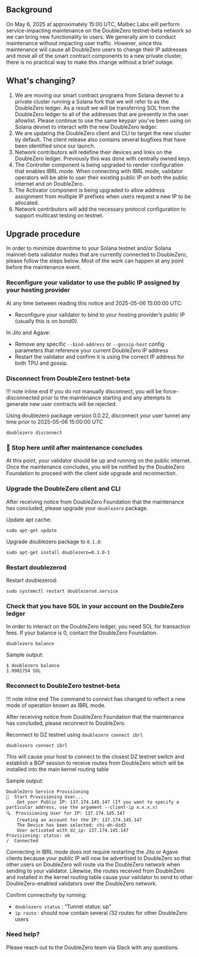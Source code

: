 ## Background

On May 6, 2025 at approximately 15:00 UTC, Malbec Labs will perform service-impacting maintenance on the DoubleZero testnet-beta network so we can bring new functionality to users.  We generally aim to conduct maintenance without impacting user traffic.  However, since this maintenance will cause all DoubleZero users to change their IP addresses and move all of the smart contract components to a new private cluster, there is no practical way to make this change without a brief outage.


## What's changing?

1. We are moving our smart contract programs from Solana devnet to a private cluster running a Solana fork that we will refer to as the DoubleZero ledger.  As a result we will be transferring SOL from the DoubleZero ledger to all of the addresses that are presently in the user allowlist.  Please continue to use the same keypair you've been using on Solana devnet to interact with the new DoubleZero ledger.
2. We are updating the DoubleZero client and CLI to target the new cluster by default.  The client release also contains several bugfixes that have been identified since our launch.
3. Network contributors will redefine their devices and links on the DoubleZero ledger.  Previously this was done with centrally owned keys.
4. The Controller component is being upgraded to render configuration that enables IBRL mode.  When connecting with IBRL mode, validator operators will be able to user their existing public IP on both the public internet and on DoubleZero.
5. The Activator component is being upgraded to allow address assignment from multiple IP prefixes when users request a new IP to be allocated.
6. Network contributors will add the necessary protocol configuration to support multicast testing on testnet.


## Upgrade procedure

In order to minimize downtime to your Solana testnet and/or Solana mainnet-beta validator nodes that are currently connected to DoubleZero, please follow the steps below.  Most of the work can happen at any point before the maintenance event.


### Reconfigure your validator to use the public IP assigned by your hosting provider

At any time between reading this notice and 2025-05-06 15:00:00 UTC:
- Reconfigure your validator to bind to your hosting provider’s public IP (usually this is on bond0).

In Jito and Agave:

- Remove any specific `--bind-address` or `--gossip-host` config parameters that reference your current DoubleZero IP address
- Restart the validator and confirm it is using the correct IP address for both TPU and gossip.


### Disconnect from DoubleZero testnet-beta
!!! note inline end
    If you do not manually disconnect, you will be force-disconnected prior to the maintenance starting and any attempts to generate new user contracts will be rejected.

Using doublezero package version 0.0.22, disconnect your user tunnel any time prior to 2025-05-06 15:00:00 UTC

```
doublezero disconnect
```

### &#x1F6A7; Stop here until after maintenance concludes

At this point, your validator should be up and running on the public internet.  Once the maintenance concludes, you will be notified by the DoubleZero Foundation to proceed with the client side upgrade and reconnection.


### Upgrade the DoubleZero client and CLI

After receiving notice from DoubleZero Foundation that the maintenance has concluded, please upgrade your `doublezero` package.

Update apt cache:
```
sudo apt-get update
```

Upgrade doublezero package to `0.1.0`:
```
sudo apt-get install doublezero=0.1.0-1
```

### Restart doublezerod

Restart doublezerod:
```
sudo systemctl restart doublezerod.service
```

### Check that you have SOL in your account on the DoubleZero ledger

In order to interact on the DoubleZero ledger, you need SOL for transaction fees.  If your balance is 0, contact the DoubleZero Foundation.

```
doublezero balance
```

Sample output:
```
$ doublezero balance
1.9981754 SOL
```

### Reconnect to DoubleZero testnet-beta
!!! note inline end
	The command to connect has changed to reflect a new mode of operation known as IBRL mode.

After receiving notice from DoubleZero Foundation that the maintenance has concluded, please reconnect to DoubleZero.  

Reconnect to DZ testnet using `doublezero connect ibrl`

```
doublezero connect ibrl
```

This will cause your host to connect to the closest DZ testnet switch and establish a BGP session to receive routes from DoubleZero which will be installed into the main kernel routing table

Sample output:
```
DoubleZero Service Provisioning
🔗  Start Provisioning User...
    Get your Public IP: 137.174.145.147 (If you want to specify a particular address, use the argument --client-ip x.x.x.x)
🔍  Provisioning User for IP: 137.174.145.147
    Creating an account for the IP: 137.174.145.147
    The Device has been selected: chi-dn-dzd3 
    User activated with dz_ip: 137.174.145.147
Provisioning: status: ok
/  Connected  
```

Connecting in IBRL mode does not require restarting the Jito or Agave clients because your public IP will now be advertised to DoubleZero so that other users on DoubleZero will route via the DoubleZero network when sending to your validator.  Likewise, the routes received from DoubleZero and installed in the kernel routing table cause your validator to send to other DoubleZero-enabled validators over the DoubleZero network.

Confirm connectivity by running:

- `doublezero status` : “Tunnel status: up”
- `ip route` : should now contain several /32 routes for other DoubleZero users


### Need help?

Please reach out to the DoubleZero team via Slack with any questions.